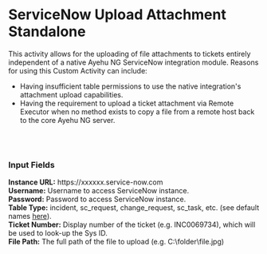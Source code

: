 <h1>ServiceNow Upload Attachment Standalone</h1>

This activity allows for the uploading of file attachments to tickets entirely independent of a native Ayehu NG ServiceNow integration module.  Reasons for using this Custom Activity can include:
<br>
<ul>
  <li>Having insufficient table permissions to use the native integration's attachment upload capabilities.</li>
  <li>Having the requirement to upload a ticket attachment via Remote Executor when no method exists to copy a file from a remote host back to the core Ayehu NG server.</li>
</ul>
<br><br>
<h3>Input Fields</h3>
<b>Instance URL:</b> https://xxxxxx.service-now.com
<br>
<b>Username:</b> Username to access ServiceNow instance.
<br>
<b>Password:</b> Password to access ServiceNow instance.
<br>
<b>Table Type:</b> incident, sc_request, change_request, sc_task, etc. (see default names <a href="https://docs.servicenow.com/bundle/london-platform-administration/page/administer/reference-pages/reference/r_TablesAndClasses.html">here</a>).
<br>
<b>Ticket Number:</b> Display number of the ticket (e.g. INC0069734), which will be used to look-up the Sys ID.
<br>
<b>File Path:</b> The full path of the file to upload (e.g. C:\folder\file.jpg)
